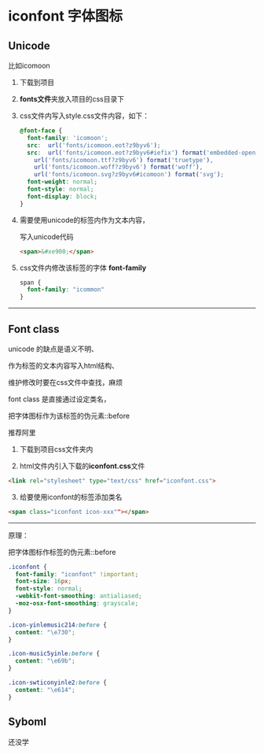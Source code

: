 # iconfont 字体图标

## Unicode

比如icomoon

1. 下载到项目

2. **fonts文件**夹放入项目的css目录下

3. css文件内写入style.css文件内容，如下：

   ```css
   @font-face {
     font-family: 'icomoon';
     src:  url('fonts/icomoon.eot?z9byv6');
     src:  url('fonts/icomoon.eot?z9byv6#iefix') format('embedded-opentype'),
       url('fonts/icomoon.ttf?z9byv6') format('truetype'),
       url('fonts/icomoon.woff?z9byv6') format('woff'),
       url('fonts/icomoon.svg?z9byv6#icomoon') format('svg');
     font-weight: normal;
     font-style: normal;
     font-display: block;
   }
   ```

4. 需要使用unicode的标签内作为文本内容，

   写入unicode代码

   ```html
   <span>&#xe900;</span>
   ```

5. css文件内修改该标签的字体 **font-family**

   ``` css
   span {
     font-family: "icommon"
   }
   ```

---

## Font class

unicode 的缺点是语义不明、

作为标签的文本内容写入html结构、

维护修改时要在css文件中查找，麻烦

font class 是直接通过设定类名，

把字体图标作为该标签的伪元素::before

推荐阿里

1. 下载到项目css文件夹内

2. html文件内引入下载的**iconfont.css**文件

```html
<link rel="stylesheet" type="text/css" href="iconfont.css">
```

3. 给要使用iconfont的标签添加类名

```html
<span class="iconfont icon-xxx""></span>
```

---

原理：

把字体图标作标签的伪元素::before

```css
.iconfont {
  font-family: "iconfont" !important;
  font-size: 16px;
  font-style: normal;
  -webkit-font-smoothing: antialiased;
  -moz-osx-font-smoothing: grayscale;
}

.icon-yinlemusic214:before {
  content: "\e730";
}

.icon-music5yinle:before {
  content: "\e69b";
}

.icon-swticonyinle2:before {
  content: "\e614";
}
```



## Syboml

还没学



